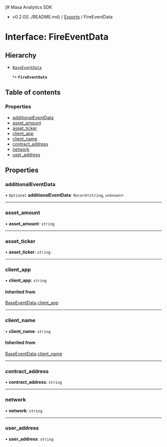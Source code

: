 [# Masa Analytics SDK
 - v0.2.0](../README.md) / [Exports](../modules.md) / FireEventData

# Interface: FireEventData

## Hierarchy

- [`BaseEventData`](BaseEventData.md)

  ↳ **`FireEventData`**

## Table of contents

### Properties

- [additionalEventData](FireEventData.md#additionaleventdata)
- [asset\_amount](FireEventData.md#asset_amount)
- [asset\_ticker](FireEventData.md#asset_ticker)
- [client\_app](FireEventData.md#client_app)
- [client\_name](FireEventData.md#client_name)
- [contract\_address](FireEventData.md#contract_address)
- [network](FireEventData.md#network)
- [user\_address](FireEventData.md#user_address)

## Properties

### additionalEventData

• `Optional` **additionalEventData**: `Record`<`string`, `unknown`\>

___

### asset\_amount

• **asset\_amount**: `string`

___

### asset\_ticker

• **asset\_ticker**: `string`

___

### client\_app

• **client\_app**: `string`

#### Inherited from

[BaseEventData](BaseEventData.md).[client_app](BaseEventData.md#client_app)

___

### client\_name

• **client\_name**: `string`

#### Inherited from

[BaseEventData](BaseEventData.md).[client_name](BaseEventData.md#client_name)

___

### contract\_address

• **contract\_address**: `string`

___

### network

• **network**: `string`

___

### user\_address

• **user\_address**: `string`

